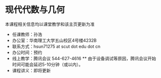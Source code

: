 # 现代代数与几何

本课程相关信息均以课堂教学和该主页更新为准

* 任课教师：孙浩
* 办公室：华南理工大学五山校区4号楼4232B
* 联系方式：hsun71275 at scut dot edu dot cn
* 办公时间：预约
* 线上教学：腾讯会议 544-627-4616 
** 由于设备调试等原因，腾讯会议开始时间可能会延迟5-10分钟（或以内）。
* 课程讲义：即将更新
